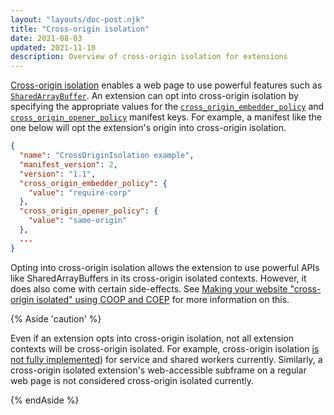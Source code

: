 ```yaml
---
layout: "layouts/doc-post.njk"
title: "Cross-origin isolation"
date: 2021-08-03
updated: 2021-11-10
description: Overview of cross-origin isolation for extensions
---
```


[Cross-origin isolation][web-coi-guide] enables a web page to use powerful features such as
[`SharedArrayBuffer`][mdn-sharedarraybuffer]. An extension can opt into cross-origin isolation by
specifying the appropriate values for the [`cross_origin_embedder_policy`][doc-coep] and
[`cross_origin_opener_policy`][doc-coop] manifest keys. For example, a manifest like the one below
will opt the extension's origin into cross-origin isolation.

```json
{
  "name": "CrossOriginIsolation example",
  "manifest_version": 2,
  "version": "1.1",
  "cross_origin_embedder_policy": {
    "value": "require-corp"
  },
  "cross_origin_opener_policy": {
    "value": "same-origin"
  },
  ...
}
```

Opting into cross-origin isolation allows the extension to use powerful APIs like SharedArrayBuffers
in its cross-origin isolated contexts. However, it does also come with certain side-effects. See
[Making your website "cross-origin isolated" using COOP and COEP](https://web.dev/coop-coep/) for
more information on this.

{% Aside 'caution' %}

Even if an extension opts into cross-origin isolation, not all extension contexts will be
cross-origin isolated. For example, cross-origin isolation [is not fully implemented][crbug-issue])
for service and shared workers currently. Similarly, a cross-origin isolated extension's
web-accessible subframe on a regular web page is not considered cross-origin isolated currently.

{% endAside %}

[crbug-issue]: https://bugs.chromium.org/p/chromium/issues/detail?id=1131404
[doc-coep]: /docs/extensions/mv2/manifest/cross_origin_embedder_policy
[doc-coop]: /docs/extensions/mv2/manifest/cross_origin_opener_policy
[mdn-sharedarraybuffer]: https://developer.mozilla.org/en-US/docs/Web/JavaScript/Reference/Global_Objects/SharedArrayBuffer
[web-coi-guide]: https://web.dev/cross-origin-isolation-guide/
